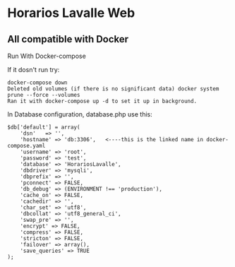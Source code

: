 # Horarios Lavalle Web

## All compatible with Docker

Run With Docker-compose

If it dosn't run try:

```
docker-compose down
Deleted old volumes (if there is no significant data) docker system prune --force --volumes
Ran it with docker-compose up -d to set it up in background.
```

In Database configuration, database.php use this:


```
$db['default'] = array(
	'dsn'	=> '',
	'hostname' => 'db:3306',   <----this is the linked name in docker-compose.yaml
	'username' => 'root',
	'password' => 'test',
	'database' => 'HorariosLavalle',
	'dbdriver' => 'mysqli',
	'dbprefix' => '',
	'pconnect' => FALSE,
	'db_debug' => (ENVIRONMENT !== 'production'),
	'cache_on' => FALSE,
	'cachedir' => '',
	'char_set' => 'utf8',
	'dbcollat' => 'utf8_general_ci',
	'swap_pre' => '',
	'encrypt' => FALSE,
	'compress' => FALSE,
	'stricton' => FALSE,
	'failover' => array(),
	'save_queries' => TRUE
);
```

